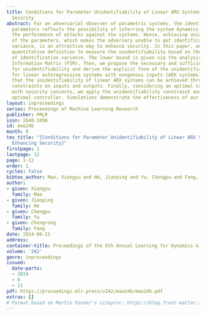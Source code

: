 ```yaml
---
title: Conditions for Parameter Unidentifiability of Linear ARX Systems for Enhancing
  Security
abstract: For an adversarial observer of parametric systems, the identifiability of
  parameters reflects the possibility of inferring the system dynamics and then affects
  the performance of attacks against the systems. Hence, achieving unidentifiability
  of the parameters, which makes the adversary unable to get identification with low
  variance, is an attractive way to enhance security. In this paper, we propose a
  quantitative definition to measure the unidentifiability based on the lower bound
  of identification variance. The lower bound is given via the analysis of the Fisher
  Information Matrix (FIM). Then, we propose the necessary and sufficient condition
  for unidentifiability and derive the explicit form of the unidentifiability condition
  for linear autoregressive systems with exogenous inputs (ARX systems). It is proved
  that the unidentifiability of linear ARX systems can be achieved through quadratic
  constraints on inputs and outputs. Finally, considering an optimal control problem
  with security concerns, we apply the unidentifiability constraint and obtain the
  optimal controller. Simulations demonstrate the effectiveness of our method.
layout: inproceedings
series: Proceedings of Machine Learning Research
publisher: PMLR
issn: 2640-3498
id: mao24b
month: 0
tex_title: "{Conditions for Parameter Unidentifiability of Linear ARX Systems for
  Enhancing Security}"
firstpage: 1
lastpage: 12
page: 1-12
order: 1
cycles: false
bibtex_author: Mao, Xiangyu and He, Jianping and Yu, Chengpu and Fang, Chongrong
author:
- given: Xiangyu
  family: Mao
- given: Jianping
  family: He
- given: Chengpu
  family: Yu
- given: Chongrong
  family: Fang
date: 2024-06-11
address:
container-title: Proceedings of the 6th Annual Learning for Dynamics & Control Conference
volume: '242'
genre: inproceedings
issued:
  date-parts:
  - 2024
  - 6
  - 11
pdf: https://proceedings.mlr.press/v242/mao24b/mao24b.pdf
extras: []
# Format based on Martin Fenner's citeproc: https://blog.front-matter.io/posts/citeproc-yaml-for-bibliographies/
---
```

